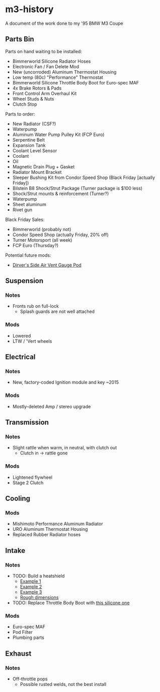 # m3-history
A document of the work done to my '95 BMW M3 Coupe

## Parts Bin
Parts on hand waiting to be installed:
- Bimmerworld Silicone Radiator Hoses
- Electronic Fan / Fan Delete Mod
- New (uncorroded) Aluminum Thermostat Housing
- Low temp (80c) "Performance" Thermostat
- Bimmerworld Silicone Throttle Body Boot for Euro-spec MAF
- 4x Brake Rotors & Pads
- Front Control Arm Overhaul Kit
- Wheel Studs & Nuts
- Clutch Stop

Parts to order:
- New Radiator (CSF?)
- Waterpump
- Aluminum Water Pump Pulley Kit (FCP Euro)
- Serpentine Belt
- Expansion Tank
- Coolant Level Sensor
- Coolant
- Oil
- Magnetic Drain Plug + Gasket
- Radiator Mount Bracket
- Sleeper Bushing Kit from Condor Speed Shop (Black Friday [actually Friday])
- Bilstein B8 Shock/Strut Package (Turner package is $100 less)
- Shock/Strut mounts & reinforcement (Turner?)
- Waterpump
- Sheet aluminum
- Rivet gun

Black Friday Sales:
- Bimmerworld (probably not)
- Condor Speed Shop (actually Friday, 20% off)
- Turner Motorsport (all week)
- FCP Euro (Thursday?)

Potential future mods:
- [Dirver's Side Air Vent Gauge Pod](http://ortizcustompods.com/bmw.html#)

## Suspension
### Notes
- Fronts rub on full-lock
  - Splash guards are not well attached
### Mods
- Lowered
- LTW / 'Vert wheels

## Electrical
### Notes
- New, factory-coded Ignition module and key ~2015
### Mods
- Mostly-deleted Amp / stereo upgrade

## Transmission
### Notes
- Slight rattle when warm, in neutral, with clutch out
  - Clutch in -> rattle gone
### Mods
- Lightened flywheel
- Stage 2 Clutch

## Cooling
### Mods
- Mishimoto Performance Aluminum Radiator
- URO Aluminum Thermostat Housing
- Replaced Rubber Radiator hoses

## Intake
### Notes
- TODO: Build a heatshield
  - [Example 1](https://www.bimmerforums.com/forum/showthread.php?1066961-Building-my-heat-shield&highlight=heat+shield)
  - [Example 2](https://www.bimmerforums.com/forum/showthread.php?1037972-just-made-my-own-heat-shield!-very-happy&highlight=heat+shield)
  - [Example 3](https://www.bimmerforums.com/forum/showthread.php?1043313-another-custom-heat-shield)
  - [Rough dimensions](http://i102.photobucket.com/albums/m107/bmdubbayoo/heatshield003.jpg)
- TODO: Replace Throttle Body Boot with [this silicone one](https://www.bimmerworld.com/Garage-Sale/BimmerWorld-Silicone-Throttle-Body-Boot-E36-Z3-Euro-HFM.html)
### Mods
- Euro-spec MAF
- Pod Filter
- Plumbing parts

## Exhaust
### Notes
- Off-throttle pops
  - Possible rusted welds, not the best install
